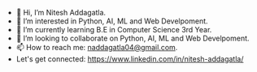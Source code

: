 - 👋 Hi, I’m Nitesh Addagatla.
- 👀 I’m interested in Python, AI, ML and Web Develpoment.
- 🌱 I’m currently learning B.E in Computer Science 3rd Year.
- 💞️ I’m looking to collaborate on Python, AI, ML and Web Develpoment.
- 📫 How to reach me: naddagatla04@gmail.com.
- Let's get connected: https://www.linkedin.com/in/nitesh-addagatla/

<!---
niteshA04/niteshA04 is a ✨ special ✨ repository because its `README.md` (this file) appears on your GitHub profile.
You can click the Preview link to take a look at your changes.
--->
